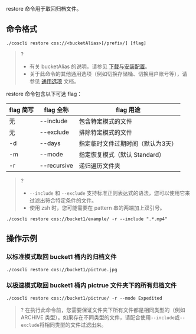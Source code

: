 restore 命令用于取回归档文件。

## 命令格式


```plaintext
./coscli restore cos://<bucketAlias>[/prefix/] [flag]
```

>? 
>- 有关 bucketAlias 的说明，请参见 [下载与安装配置](https://cloud.tencent.com/document/product/436/63144#alias)。
>- 关于此命令的其他通用选项（例如切换存储桶、切换用户账号等），请参见 [通用选项](https://cloud.tencent.com/document/product/436/71763) 文档。
>

restore 命令包含以下可选 flag：

| flag 简写 | flag 全称     | flag 用途                         |
| --------- | ------------- | --------------------------------- |
|     无      | --include     | 包含特定模式的文件                |
|     无      | --exclude     | 排除特定模式的文件                |
| -d        | --days        | 指定临时文件过期时间（默认为3天） |
| -m        | --mode        | 指定恢复模式（默认 Standard）      |
| -r        | --recursive   | 递归遍历文件夹                  |

>?
> - `--include` 和 `--exclude` 支持标准正则表达式的语法，您可以使用它来过滤出符合特定条件的文件。
> - 使用 zsh 时，您可能需要在 pattern 串的两端加上双引号。
```
./coscli restore cos://bucket1/example/ -r --include ".*.mp4"
```

## 操作示例

### 以标准模式取回 bucket1 桶内的归档文件

```plaintext
./coscli restore cos://bucket1/pictrue.jpg
```

### 以极速模式取回 bucket1 桶内 pictrue 文件夹下的所有归档文件

```plaintext
./coscli restore cos://bucket1/pictrue/ -r --mode Expedited
```

>? 在执行此命令前，您需要保证文件夹下所有文件都是相同类型的（例如 ARCHIVE 类型）。如果存在不同类型的文件，请配合使用`--include`或`--exclude`将相同类型的文件过滤出来。
>

